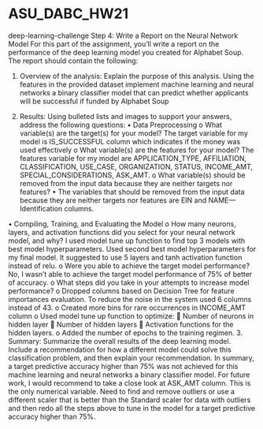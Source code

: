 # ASU_DABC_HW21
deep-learning-challenge
Step 4: Write a Report on the Neural Network Model
For this part of the assignment, you’ll write a report on the performance of the deep learning model you created for Alphabet Soup.
The report should contain the following:
1.	Overview of the analysis: Explain the purpose of this analysis.
Using the features in the provided dataset implement machine learning and neural networks a binary classifier model that can predict whether applicants will be successful if funded by Alphabet Soup 

2.	Results: Using bulleted lists and images to support your answers, address the following questions:
•	Data Preprocessing
o	What variable(s) are the target(s) for your model?
The target variable for my model is IS_SUCCESSFUL column which indicates if the money was used effectively
o	What variable(s) are the features for your model?
The features variable for my model are APPLICATION_TYPE, AFFILIATION, CLASSIFICATION, USE_CASE, ORGANIZATION, STATUS, INCOME_AMT, SPECIAL_CONSIDERATIONS, ASK_AMT.
o	What variable(s) should be removed from the input data because they are neither targets nor features?
•	The variables that should be removed from the input data because they are neither targets nor features are EIN and NAME—Identification columns.

•	Compiling, Training, and Evaluating the Model
o	How many neurons, layers, and activation functions did you select for your neural network model, and why?
I used model tune up function to find top 3 models with best model hyperparameters. Used second best model hyperparameters for my final model. It suggested to use 5 layers and tanh activation function instead of relu.
o	Were you able to achieve the target model performance?
No, I wasn’t able to achieve the target model performance of 75% of better of accuracy. 
o	What steps did you take in your attempts to increase model performance?
o	Dropped columns based on Decision Tree for feature importances evaluation. To reduce the noise in the system used 6 columns instead of 43. 
o	Created more bins for rare occurrences in INCOME_AMT column
o	Used model tune up function to optimize: 
	Number of neurons in hidden layer
	Number of hidden layers
	Activation functions for the hidden layers.
o	Added the number of epochs to the training regimen.
3.	Summary: Summarize the overall results of the deep learning model. Include a recommendation for how a different model could solve this classification problem, and then explain your recommendation.
In summary, a target predictive accuracy higher than 75% was not achieved for this machine learning and neural networks a binary classifier model. For future work, I would recommend to take a close look at ASK_AMT column. This is the only numerical variable. Need to find and remove outliers or use a different scaler that is better than the Standard scaler for data with outliers and then redo all the steps above to tune in the model for a target predictive accuracy higher than 75%. 
